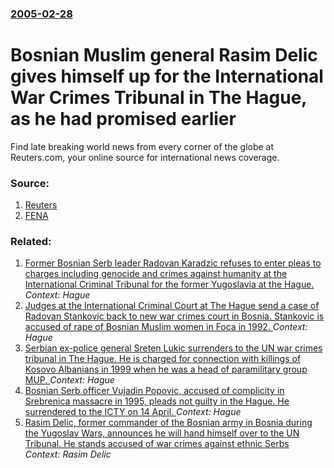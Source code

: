 ### [2005-02-28](/news/2005/02/28/index.md)

#  Bosnian Muslim general Rasim Delic gives himself up for the International War Crimes Tribunal in The Hague, as he had promised earlier 

Find late breaking world news from every corner of the globe at Reuters.com, your online source for international news coverage.


### Source:

1. [Reuters](http://www.reuters.com/newsArticle.jhtml?type=worldNews&storyID=7758133)
2. [FENA](http://www.fena.ba/uk/vijest.html?fena_id=FSA232709&rubrika=ES)

### Related:

1. [ Former Bosnian Serb leader Radovan Karadzic refuses to enter pleas to charges including genocide and crimes against humanity at the International Criminal Tribunal for the former Yugoslavia at the Hague. ](/news/2008/08/29/former-bosnian-serb-leader-radovan-karada3-4ia-refuses-to-enter-pleas-to-charges-including-genocide-and-crimes-against-humanity-at-the-inter.md) _Context: Hague_
2. [ Judges at the International Criminal Court at The Hague send a case of Radovan Stankovic back to new war crimes court in Bosnia. Stankovic is accused of rape of Bosnian Muslim women in Foca in 1992. ](/news/2005/05/17/judges-at-the-international-criminal-court-at-the-hague-send-a-case-of-radovan-stankovia-back-to-new-war-crimes-court-in-bosnia-stankovia.md) _Context: Hague_
3. [ Serbian ex-police general Sreten Lukic surrenders to the UN war crimes tribunal in The Hague. He is charged for connection with killings of Kosovo Albanians in 1999 when he was a head of paramilitary group MUP. ](/news/2005/04/4/serbian-ex-police-general-sreten-lukia-surrenders-to-the-un-war-crimes-tribunal-in-the-hague-he-is-charged-for-connection-with-killings-o.md) _Context: Hague_
4. [ Bosnian Serb officer Vujadin Popovic, accused of complicity in Srebrenica massacre in 1995, pleads not guilty in the Hague. He surrendered to the ICTY on 14 April. ](/news/2005/04/18/bosnian-serb-officer-vujadin-popovia-accused-of-complicity-in-srebrenica-massacre-in-1995-pleads-not-guilty-in-the-hague-he-surrendered.md) _Context: Hague_
5. [ Rasim Delic, former commander of the Bosnian army in Bosnia during the Yugoslav Wars, announces he will hand himself over to the UN Tribunal. He stands accused of war crimes against ethnic Serbs ](/news/2005/02/23/rasim-delia-former-commander-of-the-bosnian-army-in-bosnia-during-the-yugoslav-wars-announces-he-will-hand-himself-over-to-the-un-tribun.md) _Context: Rasim Delic_
